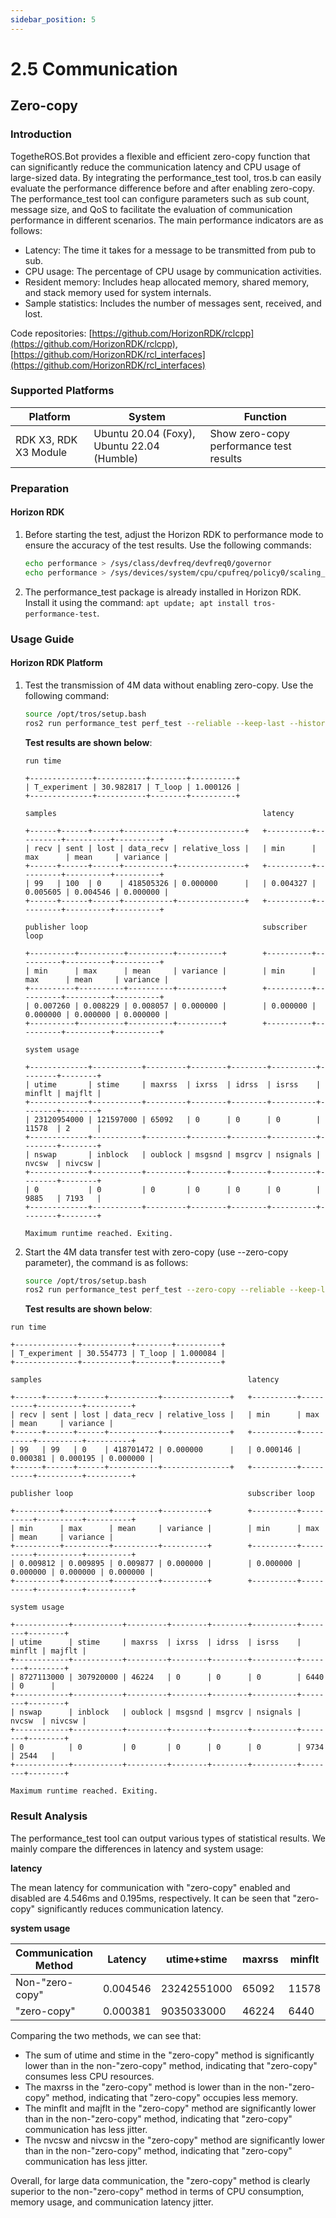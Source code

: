 ```yaml
---
sidebar_position: 5
---
```

# 2.5 Communication

## Zero-copy

### Introduction

TogetheROS.Bot provides a flexible and efficient zero-copy function that can significantly reduce the communication latency and CPU usage of large-sized data. By integrating the performance_test tool, tros.b can easily evaluate the performance difference before and after enabling zero-copy. The performance_test tool can configure parameters such as sub count, message size, and QoS to facilitate the evaluation of communication performance in different scenarios. The main performance indicators are as follows:

- Latency: The time it takes for a message to be transmitted from pub to sub.
- CPU usage: The percentage of CPU usage by communication activities.
- Resident memory: Includes heap allocated memory, shared memory, and stack memory used for system internals.
- Sample statistics: Includes the number of messages sent, received, and lost.

Code repositories: [https://github.com/HorizonRDK/rclcpp](https://github.com/HorizonRDK/rclcpp), [https://github.com/HorizonRDK/rcl_interfaces](https://github.com/HorizonRDK/rcl_interfaces)

### Supported Platforms

| Platform    | System      | Function                       |
| ------- | ------------ | ------------------------------ |
| RDK X3, RDK X3 Module | Ubuntu 20.04 (Foxy), Ubuntu 22.04 (Humble) | Show zero-copy performance test results |

### Preparation

#### Horizon RDK

1. Before starting the test, adjust the Horizon RDK to performance mode to ensure the accuracy of the test results. Use the following commands:

   ```bash
   echo performance > /sys/class/devfreq/devfreq0/governor
   echo performance > /sys/devices/system/cpu/cpufreq/policy0/scaling_governor 
   ```

2. The performance_test package is already installed in Horizon RDK. Install it using the command: `apt update; apt install tros-performance-test`.

### Usage Guide

#### Horizon RDK Platform

1. Test the transmission of 4M data without enabling zero-copy. Use the following command:

    ```bash
    source /opt/tros/setup.bash
    ros2 run performance_test perf_test --reliable --keep-last --history-depth 10 -s 1 -m Array4m -r 100 --max-runtime 30
    ```
    **Test results are shown below**:

    ```dotnetcli
    run time

    +--------------+-----------+--------+----------+
    | T_experiment | 30.982817 | T_loop | 1.000126 |
    +--------------+-----------+--------+----------+

    samples                                              latency

    +------+------+------+-----------+---------------+   +----------+----------+----------+----------+
    | recv | sent | lost | data_recv | relative_loss |   | min      | max      | mean     | variance |
    +------+------+------+-----------+---------------+   +----------+----------+----------+----------+
    | 99   | 100  | 0    | 418505326 | 0.000000      |   | 0.004327 | 0.005605 | 0.004546 | 0.000000 |
    +------+------+------+-----------+---------------+   +----------+----------+----------+----------+

    publisher loop                                       subscriber loop

    +----------+----------+----------+----------+        +----------+----------+----------+----------+
    | min      | max      | mean     | variance |        | min      | max      | mean     | variance |
    +----------+----------+----------+----------+        +----------+----------+----------+----------+
    | 0.007260 | 0.008229 | 0.008057 | 0.000000 |        | 0.000000 | 0.000000 | 0.000000 | 0.000000 |
    +----------+----------+----------+----------+        +----------+----------+----------+----------+

    system usage

    +-------------+-----------+---------+--------+--------+----------+--------+--------+
    | utime       | stime     | maxrss  | ixrss  | idrss  | isrss    | minflt | majflt |
    +-------------+-----------+---------+--------+--------+----------+--------+--------+
    | 23120954000 | 121597000 | 65092   | 0      | 0      | 0        | 11578  | 2      |
    +-------------+-----------+---------+--------+--------+----------+--------+--------+
    | nswap       | inblock   | oublock | msgsnd | msgrcv | nsignals | nvcsw  | nivcsw |
    +-------------+-----------+---------+--------+--------+----------+--------+--------+
    | 0           | 0         | 0       | 0      | 0      | 0        | 9885   | 7193   |
    +-------------+-----------+---------+--------+--------+----------+--------+--------+

    Maximum runtime reached. Exiting.
    ```

2. Start the 4M data transfer test with zero-copy (use --zero-copy parameter), the command is as follows:

      ```bash
      source /opt/tros/setup.bash
      ros2 run performance_test perf_test --zero-copy --reliable --keep-last --history-depth 10 -s 1 -m Array4m -r 100 --max-runtime 30
      ```

    **Test results are shown below**:
```dotnetcli
run time

+--------------+-----------+--------+----------+
| T_experiment | 30.554773 | T_loop | 1.000084 |
+--------------+-----------+--------+----------+

samples                                              latency

+------+------+------+-----------+---------------+   +----------+----------+----------+----------+
| recv | sent | lost | data_recv | relative_loss |   | min      | max      | mean     | variance |
+------+------+------+-----------+---------------+   +----------+----------+----------+----------+
| 99   | 99   | 0    | 418701472 | 0.000000      |   | 0.000146 | 0.000381 | 0.000195 | 0.000000 |
+------+------+------+-----------+---------------+   +----------+----------+----------+----------+

publisher loop                                       subscriber loop

+----------+----------+----------+----------+        +----------+----------+----------+----------+
| min      | max      | mean     | variance |        | min      | max      | mean     | variance |
+----------+----------+----------+----------+        +----------+----------+----------+----------+
| 0.009812 | 0.009895 | 0.009877 | 0.000000 |        | 0.000000 | 0.000000 | 0.000000 | 0.000000 |
+----------+----------+----------+----------+        +----------+----------+----------+----------+

system usage

+------------+-----------+---------+--------+--------+----------+--------+--------+
| utime      | stime     | maxrss  | ixrss  | idrss  | isrss    | minflt | majflt |
+------------+-----------+---------+--------+--------+----------+--------+--------+
| 8727113000 | 307920000 | 46224   | 0      | 0      | 0        | 6440   | 0      |
+------------+-----------+---------+--------+--------+----------+--------+--------+
| nswap      | inblock   | oublock | msgsnd | msgrcv | nsignals | nvcsw  | nivcsw |
+------------+-----------+---------+--------+--------+----------+--------+--------+
| 0          | 0         | 0       | 0      | 0      | 0        | 9734   | 2544   |
+------------+-----------+---------+--------+--------+----------+--------+--------+

Maximum runtime reached. Exiting.
```

### Result Analysis

The performance_test tool can output various types of statistical results. We mainly compare the differences in latency and system usage:

**latency**

The mean latency for communication with "zero-copy" enabled and disabled are 4.546ms and 0.195ms, respectively. It can be seen that "zero-copy" significantly reduces communication latency.

**system usage**

| Communication Method     | Latency     | utime+stime | maxrss | minflt | majflt | nvcsw | nivcsw |
| ------------------------ | ----------- | ----------- | ------ | ------ | ------ | ------| ------ |
| Non-"zero-copy"           | 0.004546    | 23242551000 | 65092  | 11578  | 2      | 9885  | 7193   |
| "zero-copy"               | 0.000381    | 9035033000  | 46224  | 6440   | 0      | 9734  | 2544   |

Comparing the two methods, we can see that:

- The sum of utime and stime in the "zero-copy" method is significantly lower than in the non-"zero-copy" method, indicating that "zero-copy" consumes less CPU resources.
- The maxrss in the "zero-copy" method is lower than in the non-"zero-copy" method, indicating that "zero-copy" occupies less memory.
- The minflt and majflt in the "zero-copy" method are significantly lower than in the non-"zero-copy" method, indicating that "zero-copy" communication has less jitter.
- The nvcsw and nivcsw in the "zero-copy" method are significantly lower than in the non-"zero-copy" method, indicating that "zero-copy" communication has less jitter.

Overall, for large data communication, the "zero-copy" method is clearly superior to the non-"zero-copy" method in terms of CPU consumption, memory usage, and communication latency jitter.